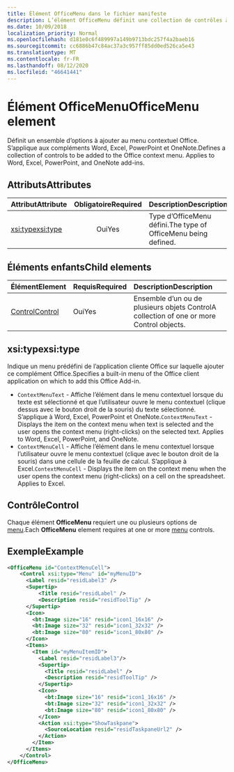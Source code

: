 ```yaml
---
title: Élément OfficeMenu dans le fichier manifeste
description: L’élément OfficeMenu définit une collection de contrôles à ajouter au menu contextuel Office.
ms.date: 10/09/2018
localization_priority: Normal
ms.openlocfilehash: d181e0c6f489997a149b9713bdc257f4a2baeb16
ms.sourcegitcommit: cc6886b47c84ac37a3c957ff85dd0ed526ca5e43
ms.translationtype: MT
ms.contentlocale: fr-FR
ms.lasthandoff: 08/12/2020
ms.locfileid: "46641441"
---
```

# <a name="officemenu-element"></a><span data-ttu-id="d135b-103">Élément OfficeMenu</span><span class="sxs-lookup"><span data-stu-id="d135b-103">OfficeMenu element</span></span>

<span data-ttu-id="d135b-p101">Définit un ensemble d’options à ajouter au menu contextuel Office. S’applique aux compléments Word, Excel, PowerPoint et OneNote.</span><span class="sxs-lookup"><span data-stu-id="d135b-p101">Defines a collection of controls to be added to the Office context menu. Applies to Word, Excel, PowerPoint, and OneNote add-ins.</span></span>

## <a name="attributes"></a><span data-ttu-id="d135b-106">Attributs</span><span class="sxs-lookup"><span data-stu-id="d135b-106">Attributes</span></span>

| <span data-ttu-id="d135b-107">Attribut</span><span class="sxs-lookup"><span data-stu-id="d135b-107">Attribute</span></span>            | <span data-ttu-id="d135b-108">Obligatoire</span><span class="sxs-lookup"><span data-stu-id="d135b-108">Required</span></span> | <span data-ttu-id="d135b-109">Description</span><span class="sxs-lookup"><span data-stu-id="d135b-109">Description</span></span>                          |
|:---------------------|:--------:|:-------------------------------------|
| [<span data-ttu-id="d135b-110">xsi:type</span><span class="sxs-lookup"><span data-stu-id="d135b-110">xsi:type</span></span>](#xsitype) | <span data-ttu-id="d135b-111">Oui</span><span class="sxs-lookup"><span data-stu-id="d135b-111">Yes</span></span>      | <span data-ttu-id="d135b-112">Type d’OfficeMenu défini.</span><span class="sxs-lookup"><span data-stu-id="d135b-112">The type of OfficeMenu being defined.</span></span>|

## <a name="child-elements"></a><span data-ttu-id="d135b-113">Éléments enfants</span><span class="sxs-lookup"><span data-stu-id="d135b-113">Child elements</span></span>

|  <span data-ttu-id="d135b-114">Élément</span><span class="sxs-lookup"><span data-stu-id="d135b-114">Element</span></span> |  <span data-ttu-id="d135b-115">Requis</span><span class="sxs-lookup"><span data-stu-id="d135b-115">Required</span></span>  |  <span data-ttu-id="d135b-116">Description</span><span class="sxs-lookup"><span data-stu-id="d135b-116">Description</span></span>  |
|:-----|:-----|:-----|
|  [<span data-ttu-id="d135b-117">Control</span><span class="sxs-lookup"><span data-stu-id="d135b-117">Control</span></span>](#control)    | <span data-ttu-id="d135b-118">Oui</span><span class="sxs-lookup"><span data-stu-id="d135b-118">Yes</span></span> |  <span data-ttu-id="d135b-119">Ensemble d’un ou de plusieurs objets Control</span><span class="sxs-lookup"><span data-stu-id="d135b-119">A collection of one or more Control objects.</span></span>  |

## <a name="xsitype"></a><span data-ttu-id="d135b-120">xsi:type</span><span class="sxs-lookup"><span data-stu-id="d135b-120">xsi:type</span></span>

<span data-ttu-id="d135b-121">Indique un menu prédéfini de l’application cliente Office sur laquelle ajouter ce complément Office.</span><span class="sxs-lookup"><span data-stu-id="d135b-121">Specifies a built-in menu of the Office client application on which to add this Office Add-in.</span></span>

- <span data-ttu-id="d135b-p102">`ContextMenuText` -  Affiche l’élément dans le menu contextuel lorsque du texte est sélectionné et que l’utilisateur ouvre le menu contextuel (clique dessus avec le bouton droit de la souris) du texte sélectionné. S’applique à Word, Excel, PowerPoint et OneNote.</span><span class="sxs-lookup"><span data-stu-id="d135b-p102">`ContextMenuText` -  Displays the item on the context menu when text is selected and the user opens the context menu (right-clicks) on the selected text. Applies to Word, Excel, PowerPoint, and OneNote.</span></span>
- <span data-ttu-id="d135b-p103">`ContextMenuCell` -  Affiche l’élément dans le menu contextuel lorsque l’utilisateur ouvre le menu contextuel (clique avec le bouton droit de la souris) dans une cellule de la feuille de calcul. S’applique à Excel.</span><span class="sxs-lookup"><span data-stu-id="d135b-p103">`ContextMenuCell` -  Displays the item on the context menu when the user opens the context menu (right-clicks) on a cell on the spreadsheet. Applies to Excel.</span></span>

## <a name="control"></a><span data-ttu-id="d135b-126">Contrôle</span><span class="sxs-lookup"><span data-stu-id="d135b-126">Control</span></span>

<span data-ttu-id="d135b-127">Chaque élément **OfficeMenu** requiert une ou plusieurs options de [menu](control.md#menu-dropdown-button-controls).</span><span class="sxs-lookup"><span data-stu-id="d135b-127">Each **OfficeMenu** element requires at one or more [menu](control.md#menu-dropdown-button-controls) controls.</span></span> 

## <a name="example"></a><span data-ttu-id="d135b-128">Exemple</span><span class="sxs-lookup"><span data-stu-id="d135b-128">Example</span></span>

```xml
<OfficeMenu id="ContextMenuCell">
    <Control xsi:type="Menu" id="myMenuID">
      <Label resid="residLabel3" />
      <Supertip>
          <Title resid="residLabel" />
          <Description resid="residToolTip" />
      </Supertip>
      <Icon>
        <bt:Image size="16" resid="icon1_16x16" />
        <bt:Image size="32" resid="icon1_32x32" />
        <bt:Image size="80" resid="icon1_80x80" />
      </Icon>
      <Items>
        <Item id="myMenuItemID">
          <Label resid="residLabel3"/>
          <Supertip>
            <Title resid="residLabel" />
            <Description resid="residToolTip" />
          </Supertip>
          <Icon>
            <bt:Image size="16" resid="icon1_16x16" />
            <bt:Image size="32" resid="icon1_32x32" />
            <bt:Image size="80" resid="icon1_80x80" />
          </Icon>
          <Action xsi:type="ShowTaskpane">
            <SourceLocation resid="residTaskpaneUrl2" />
          </Action>
        </Item>
      </Items>
    </Control>
</OfficeMenu>
```

